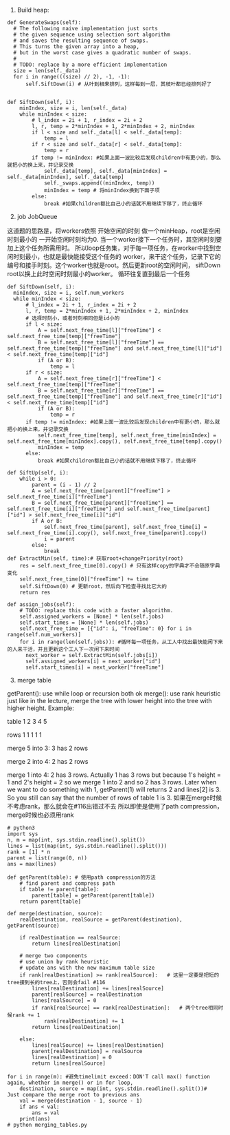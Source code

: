 1. Build heap:

```
def GenerateSwaps(self):
  # The following naive implementation just sorts
  # the given sequence using selection sort algorithm
  # and saves the resulting sequence of swaps.
  # This turns the given array into a heap,
  # but in the worst case gives a quadratic number of swaps.
  #
  # TODO: replace by a more efficient implementation
  size = len(self._data)
  for i in range(((size) // 2), -1, -1):
      self.SiftDown(i) # 从叶到根来排列，这样每到一层，其枝叶都已经排列好了


def SiftDown(self, i):
    minIndex, size = i, len(self._data)
    while minIndex < size:
        # l_index = 2i + 1, r_index = 2i + 2
        l, r, temp = 2*minIndex + 1, 2*minIndex + 2, minIndex
        if l < size and self._data[l] < self._data[temp]:
            temp = l
        if r < size and self._data[r] < self._data[temp]:
            temp = r
        if temp != minIndex: #如果上面一波比较后发现children中有更小的，那么就把小的换上来，并记录交换
            self._data[temp], self._data[minIndex] =  self._data[minIndex], self._data[temp]
            self._swaps.append((minIndex, temp))
            minIndex = temp # 将minIndex换到下面子项
        else:
            break #如果children都比自己小的话就不用继续下移了，终止循环

```

2. job JobQueue

这道题的思路是，将workers依照 开始空闲的时刻 做一个minHeap，root是空闲时刻最小的
一开始空闲时刻均为0. 当一个worker接下一个任务时，其空闲时刻要加上这个任务所需用时。
所以loop任务集，对于每一项任务，在worker中找到空闲时刻最小，也就是最快能接受这个任务的
worker，来干这个任务，记录下它的编号和接手时刻。这个worker也就是root。然后更新root的空闲时间，
siftDown root以换上此时空闲时刻最小的worker。 循环往复直到最后一个任务


```
def SiftDown(self, i):
  minIndex, size = i, self.num_workers
  while minIndex < size:
      # l_index = 2i + 1, r_index = 2i + 2
      l, r, temp = 2*minIndex + 1, 2*minIndex + 2, minIndex
      # 选择时刻小，或者时刻相同但是id小的
      if l < size:
          A = self.next_free_time[l]["freeTime"] < self.next_free_time[temp]["freeTime"]
          B = self.next_free_time[l]["freeTime"] == self.next_free_time[temp]["freeTime"] and self.next_free_time[l]["id"] < self.next_free_time[temp]["id"]
          if (A or B):
              temp = l
      if r < size:
          A = self.next_free_time[r]["freeTime"] < self.next_free_time[temp]["freeTime"]
          B = self.next_free_time[r]["freeTime"] == self.next_free_time[temp]["freeTime"] and self.next_free_time[r]["id"] < self.next_free_time[temp]["id"]
          if (A or B):
              temp = r
      if temp != minIndex: #如果上面一波比较后发现children中有更小的，那么就把小的换上来，并记录交换
          self.next_free_time[temp], self.next_free_time[minIndex] =  self.next_free_time[minIndex].copy(), self.next_free_time[temp].copy()
          minIndex = temp
      else:
          break #如果children都比自己小的话就不用继续下移了，终止循环

def SiftUp(self, i):
    while i > 0:
        parent = (i - 1) // 2
        A = self.next_free_time[parent]["freeTime"] > self.next_free_time[i]["freeTime"]
        B = self.next_free_time[parent]["freeTime"] == self.next_free_time[i]["freeTime"] and self.next_free_time[parent]["id"] > self.next_free_time[i]["id"]
        if A or B:
            self.next_free_time[parent], self.next_free_time[i] = self.next_free_time[i].copy(), self.next_free_time[parent].copy()
            i = parent
        else:
            break
def ExtractMin(self, time):# 获取root+changePriority(root)
    res = self.next_free_time[0].copy() # 只有这样copy的字典才不会随原字典变化
    self.next_free_time[0]["freeTime"] += time
    self.SiftDown(0) # 更新root，然后向下检查寻找比它大的
    return res

def assign_jobs(self):
    # TODO: replace this code with a faster algorithm.
    self.assigned_workers = [None] * len(self.jobs)
    self.start_times = [None] * len(self.jobs)
    self.next_free_time = [{"id": i, "freeTime": 0} for i in range(self.num_workers)]
    for i in range(len(self.jobs)): #循环每一项任务，从工人中找出最快能闲下来的人来干活，并且更新这个工人下一次闲下来时间
      next_worker = self.ExtractMin(self.jobs[i])
      self.assigned_workers[i] = next_worker["id"]
      self.start_times[i] = next_worker["freeTime"]
```

3. merge table

getParent(): use while loop or recursion both ok
merge(): use rank heuristic just like in the lecture,
merge the tree with lower height into the tree with higher height.
Example:

table 1 2 3 4 5

rows 1 1 1 1 1

merge 5 into 3: 3 has 2 rows

merge 2 into 4: 2 has 2 rows

merge 1 into 4: 2 has 3 rows. Actually 1 has 3 rows but
because 1's height = 1 and 2's height = 2 so we merge 1 into 2 and so 2 has 3 rows.
Later when we want to do something with 1, getParent(1) will returns 2 and lines[2] is 3.
So you still can say that the number of rows of table 1 is 3.
如果在merge时候不考虑rank，那么就会在#116出错过不去
所以即使是使用了path compression，merge时候也必须用rank

```
# python3
import sys
n, m = map(int, sys.stdin.readline().split())
lines = list(map(int, sys.stdin.readline().split()))
rank = [1] * n
parent = list(range(0, n))
ans = max(lines)

def getParent(table): # 使用path compression的方法
    # find parent and compress path
    if table != parent[table]:
        parent[table] = getParent(parent[table])
    return parent[table]

def merge(destination, source):
    realDestination, realSource = getParent(destination), getParent(source)

    if realDestination == realSource:
        return lines[realDestination]

    # merge two components
    # use union by rank heuristic
    # update ans with the new maximum table size
    if rank[realDestination] >= rank[realSource]:   # 这里一定要是把短的tree接到长的tree上，否则会fail #116
        lines[realDestination] += lines[realSource]
        parent[realSource] = realDestination
        lines[realSource] = 0
        if rank[realSource] == rank[realDestination]:   # 两个tree相同时候rank += 1
            rank[realDestination] += 1
        return lines[realDestination]

    else:
        lines[realSource] += lines[realDestination]
        parent[realDestination] = realSource
        lines[realDestination] = 0
        return lines[realSource]

for i in range(m): #避免timelimit exceed：DON'T call max() function again, whether in merge() or in for loop,
    destination, source = map(int, sys.stdin.readline().split())#  Just compare the merge root to previous ans
    val = merge(destination - 1, source - 1)
    if ans < val:
        ans = val
    print(ans)
# python merging_tables.py

```
